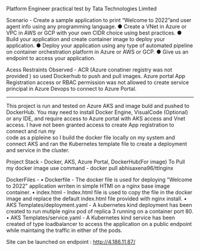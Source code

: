 Platform Engineer practical test by Tata Technologies Limited

Scenario -
Create a sample application to print “Welcome to 2022”and user agent info using any
programming language.
● Create a VNet in Azure or VPC in AWS or GCP with your own CIDR choice using best
practices.
● Build your application and create container image to deploy your application.
● Deploy your application using any type of automated pipeline on container orchestration
platform in Azure or AWS or GCP.
● Give us an endpoint to access your application.

Acess Restraints Observed - ACR (Azure conatiner registry was not provided ) so used Dockerhub to push and pull images. 
Azure portal App Registration access or RBAC permission was not allowed to create service principal in Azure Devops to connect to Azure Portal.

____________________________________________________________________________________________________________________________________________________________________

This project is run and tested on Azure AKS and image buld and pushed to DockerHub. You may need to install Docker Engine, VisualCode (Optional) or any IDE, and require access to Azure portal with AKS access and Vnet access. I have not been granted access to create App registration to connect and run my  
code as a pipleine so I build the docker file locally on my system and connect AKS and ran the Kubernetes template file to create a deployment and service in the cluster.

Project Stack - Docker, AKS, Azure Portal, DockerHub(For image)
To Pull my docker image use command - docker pull abhisaxena96/ttlnginx

DockerFiles - 
• Dockerfile - The docker file is used for deploying "Welcome to 2022" application wrriten in simple HTMl on a nginx base image container.
• index.html - Index.html file is used to copy the file in the docker image and replace the default index.html file provided with nginx install.
• AKS Templates/deployment.yaml - A kubernetes kind deployment has been created to run mutiple nginx pod of replica 3 running on a container port 80.
• AKS Templates/service.yaml -  A Kubernetes kind service has been created of type loadbalancer to access the application on a public endpoint while maintaing the traffic in either of the pods.

Site can be launched on endpoint : http://4.186.11.87/


